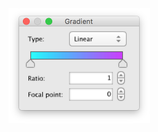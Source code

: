 <img width="226" alt="img" src="https://raw.githubusercontent.com/stylekit/img/master/Screen Shot 2016-05-08 at 17.47.12.png">